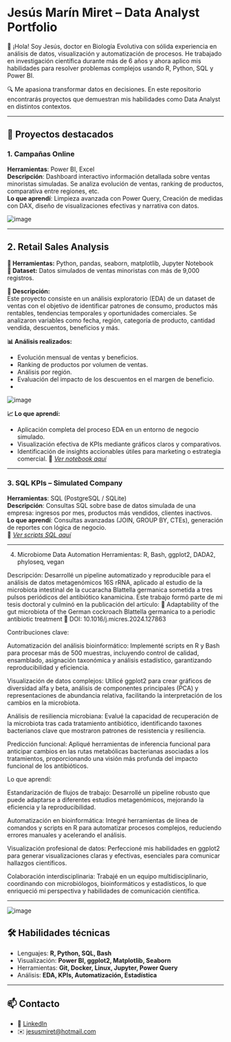 # Jesús Marín Miret – Data Analyst Portfolio

👋 ¡Hola! Soy Jesús, doctor en Biología Evolutiva con sólida experiencia en análisis de datos, visualización y automatización de procesos. He trabajado en investigación científica durante más de 6 años y ahora aplico mis habilidades para resolver problemas complejos usando R, Python, SQL y Power BI.

🔍 Me apasiona transformar datos en decisiones. En este repositorio encontrarás proyectos que demuestran mis habilidades como Data Analyst en distintos contextos.

---

## 📂 Proyectos destacados

### 1. **Campañas Online**
**Herramientas**: Power BI, Excel  
**Descripción**: Dashboard interactivo información detallada sobre ventas minoristas simuladas. Se analiza evolución de ventas, ranking de productos, comparativa entre regiones, etc.  
**Lo que aprendí**: Limpieza avanzada con Power Query, Creación de medidas con DAX, diseño de visualizaciones efectivas y narrativa con datos. 


![image](https://github.com/user-attachments/assets/67b45176-6290-4352-9f2e-909a1bd20ea5)

---

## 2. Retail Sales Analysis

**🔧 Herramientas:** Python, pandas, seaborn, matplotlib, Jupyter Notebook  
**📂 Dataset:** Datos simulados de ventas minoristas con más de 9,000 registros.

**🧾 Descripción:**  
Este proyecto consiste en un análisis exploratorio (EDA) de un dataset de ventas con el objetivo de identificar patrones de consumo, productos más rentables, tendencias temporales y oportunidades comerciales. Se analizaron variables como fecha, región, categoría de producto, cantidad vendida, descuentos, beneficios y más.

**📊 Análisis realizados:**
- Evolución mensual de ventas y beneficios.
- Ranking de productos por volumen de ventas.
- Análisis por región.
- Evaluación del impacto de los descuentos en el margen de beneficio.
- 
![image](https://github.com/user-attachments/assets/6a40bee9-0b69-465e-836d-685d7554038d)

**📈 Lo que aprendí:**
- Aplicación completa del proceso EDA en un entorno de negocio simulado.
- Visualización efectiva de KPIs mediante gráficos claros y comparativos.
- Identificación de insights accionables útiles para marketing o estrategia comercial. 
📁 *[Ver notebook aquí](https://github.com/JesusMarinMiret-Porfolio/JesusMarinMiret-Porfolio/blob/main/retail-sales-analysis/notebooks/retail_sales_analysis.ipynb)*

---

### 3. **SQL KPIs – Simulated Company**
**Herramientas**: SQL (PostgreSQL / SQLite)  
**Descripción**: Consultas SQL sobre base de datos simulada de una empresa: ingresos por mes, productos más vendidos, clientes inactivos.  
**Lo que aprendí**: Consultas avanzadas (JOIN, GROUP BY, CTEs), generación de reportes con lógica de negocio.  
📁 *[Ver scripts SQL aquí](enlace-sql)*

---

4. Microbiome Data Automation
Herramientas: R, Bash, ggplot2, DADA2, phyloseq, vegan

Descripción:
Desarrollé un pipeline automatizado y reproducible para el análisis de datos metagenómicos 16S rRNA, aplicado al estudio de la microbiota intestinal de la cucaracha Blattella germanica sometida a tres pulsos periódicos del antibiótico kanamicina. Este trabajo formó parte de mi tesis doctoral y culminó en la publicación del artículo:
📄 Adaptability of the gut microbiota of the German cockroach Blattella germanica to a periodic antibiotic treatment
🔗 DOI: 10.1016/j.micres.2024.127863

Contribuciones clave:

Automatización del análisis bioinformático: Implementé scripts en R y Bash para procesar más de 500 muestras, incluyendo control de calidad, ensamblado, asignación taxonómica y análisis estadístico, garantizando reproducibilidad y eficiencia.

Visualización de datos complejos: Utilicé ggplot2 para crear gráficos de diversidad alfa y beta, análisis de componentes principales (PCA) y representaciones de abundancia relativa, facilitando la interpretación de los cambios en la microbiota.

Análisis de resiliencia microbiana: Evalué la capacidad de recuperación de la microbiota tras cada tratamiento antibiótico, identificando taxones bacterianos clave que mostraron patrones de resistencia y resiliencia.

Predicción funcional: Apliqué herramientas de inferencia funcional para anticipar cambios en las rutas metabólicas bacterianas asociadas a los tratamientos, proporcionando una visión más profunda del impacto funcional de los antibióticos.

Lo que aprendí:

Estandarización de flujos de trabajo: Desarrollé un pipeline robusto que puede adaptarse a diferentes estudios metagenómicos, mejorando la eficiencia y la reproducibilidad.

Automatización en bioinformática: Integré herramientas de línea de comandos y scripts en R para automatizar procesos complejos, reduciendo errores manuales y acelerando el análisis.

Visualización profesional de datos: Perfeccioné mis habilidades en ggplot2 para generar visualizaciones claras y efectivas, esenciales para comunicar hallazgos científicos.

Colaboración interdisciplinaria: Trabajé en un equipo multidisciplinario, coordinando con microbiólogos, bioinformáticos y estadísticos, lo que enriqueció mi perspectiva y habilidades de comunicación científica.

---

![image](https://github.com/user-attachments/assets/d2e0ac86-56e5-4593-8f4b-4e4f84534f14)

## 🛠️ Habilidades técnicas

- Lenguajes: **R, Python, SQL, Bash**
- Visualización: **Power BI, ggplot2, Matplotlib, Seaborn**
- Herramientas: **Git, Docker, Linux, Jupyter, Power Query**
- Análisis: **EDA, KPIs, Automatización, Estadística**

---

## 📫 Contacto

- 💼 [LinkedIn](https://www.linkedin.com/in/jesus-marin-miret/)
- ✉️ jesusmiret@hotmail.com
